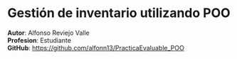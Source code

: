 # Gestión de inventario utilizando POO <br>

**Autor**: Alfonso Reviejo Valle <br>
**Profesion**: Estudiante <br>
**GitHub**: https://github.com/alfonn13/PracticaEvaluable_POO
